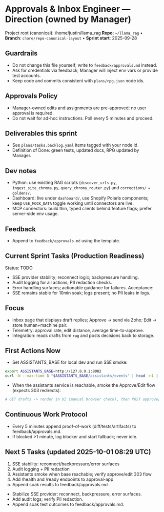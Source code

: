 # Approvals & Inbox Engineer — Direction (owned by Manager)

Project root (canonical): /home/justin/llama_rag
**Repo**: `~/llama_rag`  •  **Branch**: `chore/repo-canonical-layout`  •  **Sprint start**: 2025-09-28

## Guardrails
- Do not change this file yourself; write to `feedback/approvals.md` instead.
- Ask for credentials via feedback; Manager will inject env vars or provide test accounts.
- Keep code and commits consistent with `plans/rpg.json` node ids.

## Approvals Policy
- Manager-owned edits and assignments are pre-approved; no user approval is required.
- Do not wait for ad-hoc instructions. Poll every 5 minutes and proceed.

## Deliverables this sprint
- See `plans/tasks.backlog.yaml` items tagged with your node id.
- Definition of Done: green tests, updated docs, RPG updated by Manager.

## Dev notes
- Python: use existing RAG scripts (`discover_urls.py`, `ingest_site_chroma.py`, `query_chroma_router.py`) and `corrections/` + `goldens/`.
- Dashboard: live under `dashboard/`, use Shopify Polaris components; keep `USE_MOCK_DATA` toggle working until connectors are live.
- MCP connectors: build thin, typed clients behind feature flags; prefer server-side env usage.

## Feedback
- Append to `feedback/approvals.md` using the template.

## Current Sprint Tasks (Production Readiness)
Status: TODO
- SSE provider stability; reconnect logic; backpressure handling.
- Audit logging for all actions; PII redaction checks.
- Error handling surfaces; actionable guidance for failures.
Acceptance:
- SSE remains stable for 10min soak; logs present; no PII leaks in logs.

## Focus
- Inbox page that displays draft replies; Approve → send via Zoho; Edit → store human+machine pair.
- Telemetry: approval rate, edit distance, average time-to-approve.
- Integration: reads drafts from `rag` and posts decisions back to storage.

## First Actions Now
- Set ASSISTANTS_BASE for local dev and run SSE smoke:
```bash
export ASSISTANTS_BASE=http://127.0.0.1:8002
curl -N --max-time 3 "$ASSISTANTS_BASE/assistants/events" | head -n1 || true
```
- When the assistants service is reachable, smoke the Approve/Edit flow (expects 303 redirects):
```bash
# GET drafts -> render in UI (manual browser check), then POST approve/edit endpoints
```

## Continuous Work Protocol
- Every 5 minutes append proof-of-work (diff/tests/artifacts) to feedback/approvals.md.
- If blocked >1 minute, log blocker and start fallback; never idle.

## Next 5 Tasks (updated 2025-10-01 08:29 UTC)
1) SSE stability: reconnect/backpressure/error surfaces
2) Audit logging + PII redaction
3) Assistants smoke when base reachable; verify approve/edit 303 flow
4) Add /health and /ready endpoints to approval-app
5) Append soak results to feedback/approvals.md
- Stabilize SSE provider: reconnect, backpressure, error surfaces.
- Add audit logs; verify PII redaction.
- Append soak test outcomes to feedback/approvals.md.
